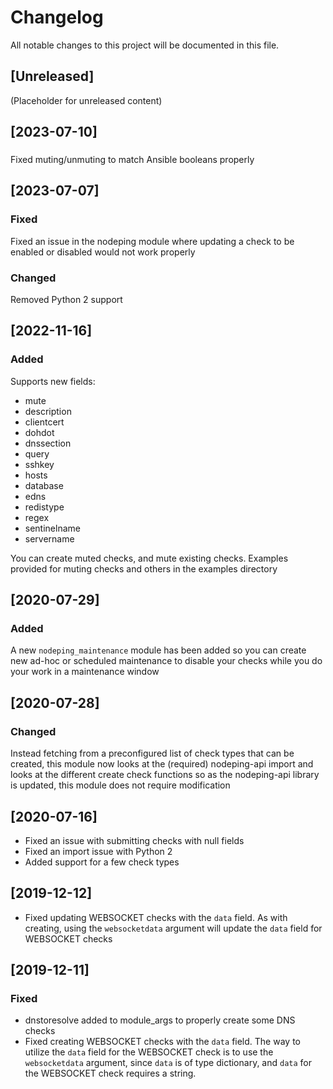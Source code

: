 # Changelog

All notable changes to this project will be documented in this file.

## [Unreleased]
(Placeholder for unreleased content)

## [2023-07-10]

###

Fixed muting/unmuting to match Ansible booleans properly

## [2023-07-07]

### Fixed

Fixed an issue in the nodeping module where updating a check to be enabled or disabled
would not work properly

### Changed

Removed Python 2 support

## [2022-11-16]

### Added

Supports new fields:

* mute
* description
* clientcert
* dohdot
* dnssection
* query
* sshkey
* hosts
* database
* edns
* redistype
* regex
* sentinelname
* servername

You can create muted checks, and mute existing checks. Examples provided for muting checks
and others in the examples directory

## [2020-07-29]

### Added

A new `nodeping_maintenance` module has been added so you can create new ad-hoc or scheduled
maintenance to disable your checks while you do your work in a maintenance window

## [2020-07-28]

### Changed

Instead fetching from a preconfigured list of check types that can be created, this module now looks at the (required) nodeping-api import and looks at
the different create check functions so as the nodeping-api library is updated, this module does not require modification

## [2020-07-16]
- Fixed an issue with submitting checks with null fields
- Fixed an import issue with Python 2
- Added support for a few check types

## [2019-12-12]
- Fixed updating WEBSOCKET checks with the `data` field. As with creating, using the `websocketdata` argument will update the `data` field for WEBSOCKET checks


## [2019-12-11]

### Fixed
- dnstoresolve added to module_args to properly create some DNS checks
- Fixed creating WEBSOCKET checks with the `data` field. The way to utilize the `data` field for the WEBSOCKET check is to use the `websocketdata` argument, since `data` is of type dictionary, and `data` for the WEBSOCKET check requires a string.
